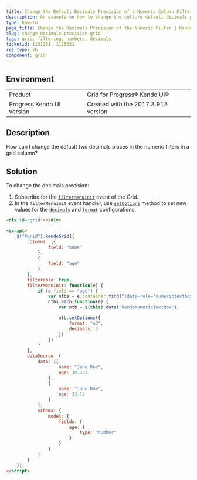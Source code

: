 ```yaml
---
title: Change the Default Decimals Precision of a Numeric Column Filters in the Grid
description: An example on how to change the culture default decimals precision in the filter NumericTextBox in the Kendo UI Grid.
type: how-to
page_title: Change the Decimals Precision of the Numeric Filter | Kendo UI Grid
slug: change-decimals-precision-grid
tags: grid, filtering, numbers, decimals
ticketid: 1131251, 1125621
res_type: kb
component: grid
---
```


## Environment
<table>
 <tr>
  <td>Product</td>
  <td>Grid for Progress® Kendo UI®</td>
 </tr>
 <tr>
  <td>Progress Kendo UI version</td>
  <td>Created with the 2017.3.913 version</td>
 </tr>
</table>

## Description

How can I change the default two decimals places in the numeric filters in a grid column?

## Solution

To change the decimals precision:

1. Subscribe for the [`filterMenuInit`](http://docs.telerik.com/kendo-ui/api/javascript/ui/grid#events-filterMenuInit) event of the Grid.
1. In the `filterMenuInit` event handler, use [`setOptions`](http://docs.telerik.com/kendo-ui/api/javascript/ui/widget#methods-setOptions) method to set new values for the [`decimals`](http://docs.telerik.com/kendo-ui/api/javascript/ui/numerictextbox#configuration-decimals) and [`format`](http://docs.telerik.com/kendo-ui/api/javascript/ui/numerictextbox#configuration-format) configurations.

```html
<div id="grid"></div>

<script>
    $("#grid").kendoGrid({
        columns: [{
                field: "name"
            },
            {
                field: "age"
            }
        ],
        filterable: true,
        filterMenuInit: function(e) {
            if (e.field == "age") {
                var ntbs = e.container.find("[data-role='numerictextbox']");
                ntbs.each(function(e) {
                    var ntb = $(this).data("kendoNumericTextBox");

                    ntb.setOptions({
                        format: "n3",
                        decimals: 3
                    })
                })
            }
        },
        dataSource: {
            data: [{
                    name: "Jane Doe",
                    age: 30.333
                },
                {
                    name: "John Doe",
                    age: 33.12
                }
            ],
            schema: {
                model: {
                    fields: {
                        age: {
                            type: "number"
                        }
                    }
                }
            }
        }
    });
</script>
```